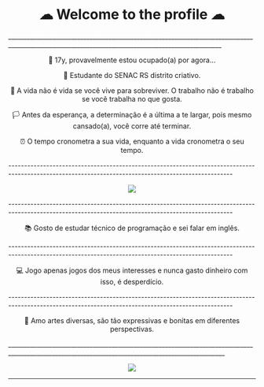 <h1 style="text-align: center;"> ☁ Welcome to the profile ☁ </h1>
<div id=biog>
__________________________________________________________________________________________________________________________________________________

<p align="center">💖 17y, provavelmente estou ocupado(a) por agora... </p>

<p align="center">📌 Estudante do SENAC RS distrito criativo.</p>

<p align="center">🌆 A vida não é vida se você vive para sobreviver. O trabalho não é trabalho se você trabalha no que gosta.</p>

<p align="center">🏳️ Antes da esperança, a determinação é a última a te largar, pois mesmo cansado(a), você corre até terminar.</p>

<p align="center">⏰ O tempo cronometra a sua vida, enquanto a vida cronometra o seu tempo. </p>
</div>
-----------------------------------------------------------------------------------------------------------------------------------------------------
<p align="center">
<img src="https://64.media.tumblr.com/273e48159243483a123f127ed79656d1/88844ae8be4d1091-9c/s540x810/739d22f7e20649a0694419eaa39a0f9b4c5bac59.gifv" >
</p>
-----------------------------------------------------------------------------------------------------------------------------------------------------
<p align="center">📚 Gosto de estudar técnico de programação e sei falar em inglês.</p>
-----------------------------------------------------------------------------------------------------------------------------------------------------
<p align="center">💻 Jogo apenas jogos dos meus interesses e nunca gasto dinheiro com isso, é desperdício.</p>
-----------------------------------------------------------------------------------------------------------------------------------------------------
<p align="center">🎨 Amo artes diversas, são tão expressivas e bonitas em diferentes perspectivas.</p>
___________________________________________________________________________________________________________________________________________________
<p  align="center">
<img src="https://i.pinimg.com/originals/46/e0/03/46e003053683dc7e0e5d09b92f681bfa.gif">
</p>

___________________________________________________________________________________________________________________________________________________




